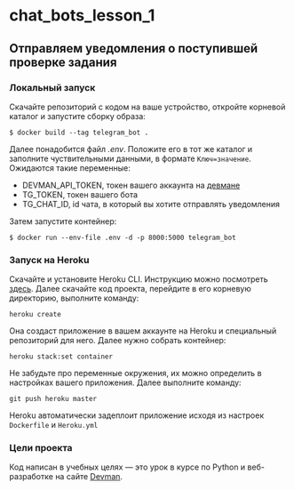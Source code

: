 # chat_bots_lesson_1

## Отправляем уведомления о поступившей проверке задания

### Локальный запуск
Скачайте репозиторий с кодом на ваше устройство, откройте корневой каталог и запустите сборку образа:
```
$ docker build --tag telegram_bot .
```
Далее понадобится файл *.env*. Положите его в тот же каталог и заполните чуствительными данными, в формате `Ключ=значение`.
Ожидаются такие переменные:
- DEVMAN_API_TOKEN, токен вашего аккаунта на [девмане](https://dvmn.org/)
- TG_TOKEN, токен вашего бота
- TG_CHAT_ID, id чата, в который вы хотите отправлять уведомления

Затем запустите контейнер:
```
$ docker run --env-file .env -d -p 8000:5000 telegram_bot
```
### Запуск на Heroku
Скачайте и установите Heroku CLI. Инструкцию можно посмотреть [здесь](https://devcenter.heroku.com/articles/heroku-cli). Далее скачайте код проекта, перейдите в его корневую директорию, выполните команду:
```
heroku create
```
Она создаст приложение в вашем аккаунте на Heroku и специальный репозиторий для него. Далее нужно собрать контейнер:
```
heroku stack:set container
```
Не забудьте про переменные окружения, их можно определить в настройках вашего приложения. Далее выполните команду:
```
git push heroku master
```
Heroku автоматически задеплоит приложение исходя из настроек `Dockerfile` и `Heroku.yml`

### Цели проекта
Код написан в учебных целях — это урок в курсе по Python и веб-разработке на сайте [Devman](https://dvmn.org/).

